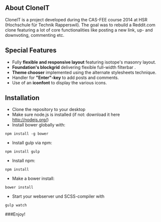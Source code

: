 **About CloneIT**
--

CloneIT is a project developed during the CAS-FEE course 2014 at HSR (Hochschule für Technik Rapperswil). The goal was to rebuild a Reddit.com clone featuring a lot of core functionalities like posting a new link, up- and downvoting, commenting etc.

**Special Features**
--
* Fully __flexible and responsive layout__  featuring isotope's masonry layout.
* **Foundation's blockgrid** delivering flexible full-width filterbar .
* __Theme chooser__ implemented using the alternate stylesheets technique.
* Handler for **"Enter"-key** to add posts and comments.
* Use of an **iconfont** to display the various icons.

**Installation**
--

* Clone the repository to your desktop
* Make sure node.js is installed (if not: download it here http://nodejs.org/)
* Install bower globally with: 
```
npm install -g bower
```
* Install gulp via npm:
```
npm install gulp
```
* Install npm:
```
npm install 
```
* Make a bower install:
```
bower install 
```
* Start your webserver und SCSS-compiler with
```
gulp watch 
```    
   

###Enjoy!

